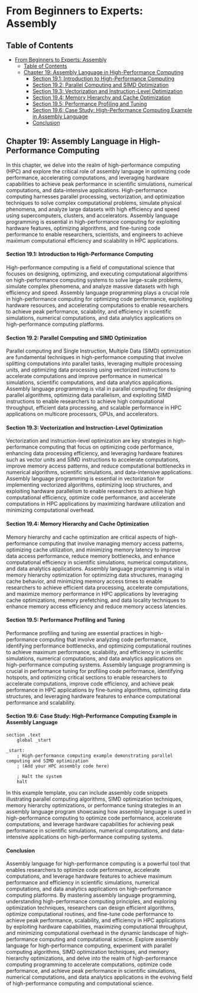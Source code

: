 # From Beginners to Experts: Assembly
## Table of Contents
- [From Beginners to Experts: Assembly](#from-beginners-to-experts-assembly)
  - [Table of Contents](#table-of-content)
  - [Chapter 19: Assembly Language in High-Performance Computing](#chapter-19-assembly-language-in-high-performance-computing)
      - [Section 19.1: Introduction to High-Performance Computing](#section-191-introduction-to-high-performance-computing)
      - [Section 19.2: Parallel Computing and SIMD Optimization](#section-192-parallel-computing-and-simd-optimization)
      - [Section 19.3: Vectorization and Instruction-Level Optimization](#section-193-vectorization-and-instruction-level-optimization)
      - [Section 19.4: Memory Hierarchy and Cache Optimization](#section-194-memory-hierarchy-and-cache-optimization)
      - [Section 19.5: Performance Profiling and Tuning](#section-195-performance-profiling-and-tuning)
      - [Section 19.6: Case Study: High-Performance Computing Example in Assembly Language](#section-196-case-study-high-performance-computing-example-in-assembly-language)
      - [Conclusion](#conclusion)

## Chapter 19: Assembly Language in High-Performance Computing

In this chapter, we delve into the realm of high-performance computing (HPC) and explore the critical role of assembly language in optimizing code performance, accelerating computations, and leveraging hardware capabilities to achieve peak performance in scientific simulations, numerical computations, and data-intensive applications. High-performance computing harnesses parallel processing, vectorization, and optimization techniques to solve complex computational problems, simulate physical phenomena, and analyze large datasets with high efficiency and speed using supercomputers, clusters, and accelerators. Assembly language programming is essential in high-performance computing for exploiting hardware features, optimizing algorithms, and fine-tuning code performance to enable researchers, scientists, and engineers to achieve maximum computational efficiency and scalability in HPC applications.

#### Section 19.1: Introduction to High-Performance Computing

High-performance computing is a field of computational science that focuses on designing, optimizing, and executing computational algorithms on high-performance computing systems to solve large-scale problems, simulate complex phenomena, and analyze massive datasets with high efficiency and speed. Assembly language programming plays a crucial role in high-performance computing for optimizing code performance, exploiting hardware resources, and accelerating computations to enable researchers to achieve peak performance, scalability, and efficiency in scientific simulations, numerical computations, and data analytics applications on high-performance computing platforms.

#### Section 19.2: Parallel Computing and SIMD Optimization

Parallel computing and Single Instruction, Multiple Data (SIMD) optimization are fundamental techniques in high-performance computing that involve splitting computations into parallel tasks, leveraging multiple processing units, and optimizing data processing using vectorized instructions to accelerate computations and improve performance in numerical simulations, scientific computations, and data analytics applications. Assembly language programming is vital in parallel computing for designing parallel algorithms, optimizing data parallelism, and exploiting SIMD instructions to enable researchers to achieve high computational throughput, efficient data processing, and scalable performance in HPC applications on multicore processors, GPUs, and accelerators.

#### Section 19.3: Vectorization and Instruction-Level Optimization

Vectorization and instruction-level optimization are key strategies in high-performance computing that focus on optimizing code performance, enhancing data processing efficiency, and leveraging hardware features such as vector units and SIMD instructions to accelerate computations, improve memory access patterns, and reduce computational bottlenecks in numerical algorithms, scientific simulations, and data-intensive applications. Assembly language programming is essential in vectorization for implementing vectorized algorithms, optimizing loop structures, and exploiting hardware parallelism to enable researchers to achieve high computational efficiency, optimize code performance, and accelerate computations in HPC applications by maximizing hardware utilization and minimizing computational overhead.

#### Section 19.4: Memory Hierarchy and Cache Optimization

Memory hierarchy and cache optimization are critical aspects of high-performance computing that involve managing memory access patterns, optimizing cache utilization, and minimizing memory latency to improve data access performance, reduce memory bottlenecks, and enhance computational efficiency in scientific simulations, numerical computations, and data analytics applications. Assembly language programming is vital in memory hierarchy optimization for optimizing data structures, managing cache behavior, and minimizing memory access times to enable researchers to achieve efficient data processing, accelerate computations, and maximize memory performance in HPC applications by leveraging cache optimizations, memory prefetching, and data locality techniques to enhance memory access efficiency and reduce memory access latencies.

#### Section 19.5: Performance Profiling and Tuning

Performance profiling and tuning are essential practices in high-performance computing that involve analyzing code performance, identifying performance bottlenecks, and optimizing computational routines to achieve maximum performance, scalability, and efficiency in scientific simulations, numerical computations, and data analytics applications on high-performance computing systems. Assembly language programming is crucial in performance tuning for profiling code performance, identifying hotspots, and optimizing critical sections to enable researchers to accelerate computations, improve code efficiency, and achieve peak performance in HPC applications by fine-tuning algorithms, optimizing data structures, and leveraging hardware features to enhance computational performance and scalability.

#### Section 19.6: Case Study: High-Performance Computing Example in Assembly Language

```assembly
section .text
    global _start

_start:
    ; High-performance computing example demonstrating parallel computing and SIMD optimization
    ; (Add your HPC assembly code here)

    ; Halt the system
    halt
```

In this example template, you can include assembly code snippets illustrating parallel computing algorithms, SIMD optimization techniques, memory hierarchy optimizations, or performance tuning strategies in an assembly language program showcasing how assembly language is used in high-performance computing to optimize code performance, accelerate computations, and leverage hardware capabilities for achieving peak performance in scientific simulations, numerical computations, and data-intensive applications on high-performance computing systems.

#### Conclusion

Assembly language for high-performance computing is a powerful tool that enables researchers to optimize code performance, accelerate computations, and leverage hardware features to achieve maximum performance and efficiency in scientific simulations, numerical computations, and data analytics applications on high-performance computing platforms. By mastering assembly language programming, understanding high-performance computing principles, and exploring optimization techniques, researchers can design efficient algorithms, optimize computational routines, and fine-tune code performance to achieve peak performance, scalability, and efficiency in HPC applications by exploiting hardware capabilities, maximizing computational throughput, and minimizing computational overhead in the dynamic landscape of high-performance computing and computational science. Explore assembly language for high-performance computing, experiment with parallel computing algorithms, SIMD optimization techniques, and memory hierarchy optimizations, and delve into the realm of high-performance computing programming to accelerate computations, optimize code performance, and achieve peak performance in scientific simulations, numerical computations, and data analytics applications in the evolving field of high-performance computing and computational science.

